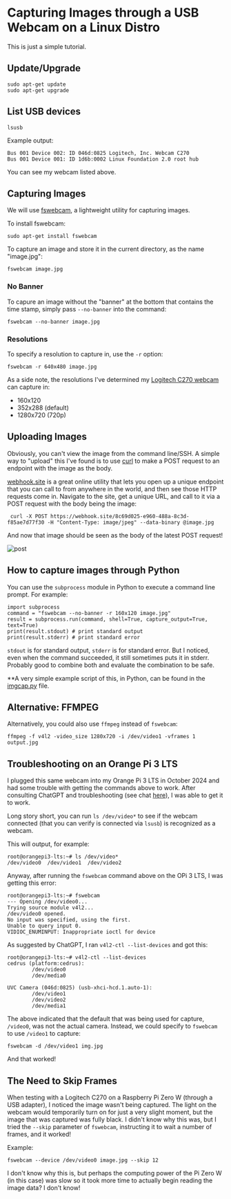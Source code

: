 # Capturing Images through a USB Webcam on a Linux Distro
This is just a simple tutorial.

## Update/Upgrade
```
sudo apt-get update
sudo apt-get upgrade
```

## List USB devices
```
lsusb
```

Example output:
```
Bus 001 Device 002: ID 046d:0825 Logitech, Inc. Webcam C270
Bus 001 Device 001: ID 1d6b:0002 Linux Foundation 2.0 root hub
```

You can see my webcam listed above.

## Capturing Images
We will use [fswebcam](https://github.com/fsphil/fswebcam), a lightweight utility for capturing images.

To install fswebcam:
```
sudo apt-get install fswebcam
```

To capture an image and store it in the current directory, as the name "image.jpg":
```
fswebcam image.jpg
```

### No Banner
To capure an image without the "banner" at the bottom that contains the time stamp, simply pass `--no-banner` into the command:

```
fswebcam --no-banner image.jpg
```

### Resolutions
To specify a resolution to capture in, use the `-r` option:
```
fswebcam -r 640x480 image.jpg
```

As a side note, the resolutions I've determined my [Logitech C270 webcam](https://www.logitech.com/assets/31702/2/c270620-002802003403gsamr.pdf) can capture in:
- 160x120
- 352x288 (default)
- 1280x720 (720p)

## Uploading Images
Obviously, you can't view the image from the command line/SSH. A simple way to "upload" this I've found is to use [curl](https://www.geeksforgeeks.org/curl-command-in-linux-with-examples/) to make a POST request to an endpoint with the image as the body.

[webhook.site](https://webhook.site/) is a great online utility that lets you open up a unique endpoint that you can call to from anywhere in the world, and then see those HTTP requests come in. Navigate to the site, get a unique URL, and call to it via a POST request with the body being the image:

```
 curl -X POST https://webhook.site/8c69d025-e960-488a-8c3d-f85ae7d77f30 -H "Content-Type: image/jpeg" --data-binary @image.jpg
```

And now that image should be seen as the body of the latest POST request!

![post](https://i.imgur.com/e7ueYc6.png)

## How to capture images through Python
You can use the `subprocess` module in Python to execute a command line prompt. For example:

```
import subprocess
command = "fswebcam --no-banner -r 160x120 image.jpg"
result = subprocess.run(command, shell=True, capture_output=True, text=True)
print(result.stdout) # print standard output
print(result.stderr) # print standard error
```

`stdout` is for standard output, `stderr` is for standard error. But I noticed, even when the command succeeded, it still sometimes puts it in stderr. Probably good to combine both and evaluate the combination to be safe.

**A very simple example script of this, in Python, can be found in the [imgcap.py](./imgcap.py) file.

## Alternative: FFMPEG
Alternatively, you could also use `ffmpeg` instead of `fswebcam`:

```
ffmpeg -f v4l2 -video_size 1280x720 -i /dev/video1 -vframes 1 output.jpg
```

## Troubleshooting on an Orange Pi 3 LTS
I plugged this same webcam into my Orange Pi 3 LTS in October 2024 and had some trouble with getting the commands above to work. After consulting ChatGPT and troubleshooting (see chat [here](https://chatgpt.com/share/67128689-a1a4-8012-be21-3d34ed3c4473)), I was able to get it to work. 

Long story short, you can run `ls /dev/video*` to see if the webcam connected (that you can verify is connected via `lsusb`) is recognized as a webcam.

This will output, for example:

```
root@orangepi3-lts:~# ls /dev/video*
/dev/video0  /dev/video1  /dev/video2
```

Anyway, after running the `fswebcam` command above on the OPi 3 LTS, I was getting this error:

```
root@orangepi3-lts:~# fswebcam
--- Opening /dev/video0...
Trying source module v4l2...
/dev/video0 opened.
No input was specified, using the first.
Unable to query input 0.
VIDIOC_ENUMINPUT: Inappropriate ioctl for device
```

As suggested by ChatGPT, I ran `v4l2-ctl --list-devices` and got this:

```
root@orangepi3-lts:~# v4l2-ctl --list-devices
cedrus (platform:cedrus):
        /dev/video0
        /dev/media0

UVC Camera (046d:0825) (usb-xhci-hcd.1.auto-1):
        /dev/video1
        /dev/video2
        /dev/media1
```

The above indicated that the default that was being used for capture, `/video0`, was not the actual camera. Instead, we could specify to `fswebcam` to use `/video1` to capture:

```
fswebcam -d /dev/video1 img.jpg
```

And that worked!

## The Need to Skip Frames
When testing with a Logitech C270 on a Raspberry Pi Zero W (through a USB adapter), I noticed the image wasn't being captured. The light on the webcam would temporarily turn on for just a very slight moment, but the image that was captured was fully black. I didn't know why this was, but I tried the `--skip` parameter of `fswebcam`, instructing it to wait a number of frames, and it worked!

Example:

```
fswebcam --device /dev/video0 image.jpg --skip 12
```

I don't know why this is, but perhaps the computing power of the Pi Zero W (in this case) was slow so it took more time to actually begin reading the image data? I don't know!
